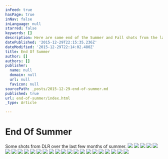 ```yaml
---
inFeed: true
hasPage: true
inNav: false
inLanguage: null
starred: false
keywords: []
description: Here are some end of the Summer and Fall shots from the lake.
datePublished: '2015-12-29T22:15:35.236Z'
dateModified: '2015-12-29T22:14:02.480Z'
title: End Of Summer
author: []
authors: []
publisher:
  name: null
  domain: null
  url: null
  favicon: null
sourcePath: _posts/2015-12-29-end-of-summer.md
published: true
url: end-of-summer/index.html
_type: Article

---
```

# End Of Summer

Some shots from DLR over the last few months of summer.
![](https://the-grid-user-content.s3-us-west-2.amazonaws.com/a864f608-c547-4bb2-997c-95c7708b463f.jpg)
![](https://the-grid-user-content.s3-us-west-2.amazonaws.com/cd9f407f-68f3-4bef-9a3d-5398100022f1.jpg)
![](https://the-grid-user-content.s3-us-west-2.amazonaws.com/c8590359-4739-4bec-a2a1-9f69c79a4fcf.jpg)
![](https://the-grid-user-content.s3-us-west-2.amazonaws.com/d37171f3-43d0-4799-8c59-d84b84d316ae.jpg)
![](https://the-grid-user-content.s3-us-west-2.amazonaws.com/d33326f4-9064-4984-890d-1d732ea85a5b.jpg)
![](https://the-grid-user-content.s3-us-west-2.amazonaws.com/12728ba5-1ef3-4176-ad28-c59559f856ab.jpg)
![](https://the-grid-user-content.s3-us-west-2.amazonaws.com/dca60457-fbd3-4387-8531-475e3eda3ff9.jpg)
![](https://the-grid-user-content.s3-us-west-2.amazonaws.com/50d495a4-3214-409e-ad57-a11a0d208caf.jpg)
![](https://the-grid-user-content.s3-us-west-2.amazonaws.com/d9aa245c-e275-4e56-accb-90283632146c.jpg)
![](https://the-grid-user-content.s3-us-west-2.amazonaws.com/de3c26fc-d49c-41c2-b392-e27fae5f81da.jpg)
![](https://the-grid-user-content.s3-us-west-2.amazonaws.com/3cac68da-6f96-47a8-bb9f-f316b2ffef2f.jpg)
![](https://the-grid-user-content.s3-us-west-2.amazonaws.com/96b5ab15-fa7b-4b3e-8546-9b3df125daaa.jpg)
![](https://the-grid-user-content.s3-us-west-2.amazonaws.com/2dfc7d8b-a8fd-4958-9843-3ee215b517b8.jpg)
![](https://the-grid-user-content.s3-us-west-2.amazonaws.com/ee5eb62e-b977-4958-b873-4e25d558f1fb.jpg)
![](https://the-grid-user-content.s3-us-west-2.amazonaws.com/8b7d23b0-e581-4423-ae56-1ba50e7b1330.jpg)
![](https://the-grid-user-content.s3-us-west-2.amazonaws.com/4d18de72-8284-4498-af72-185e43a420d0.jpg)
![](https://the-grid-user-content.s3-us-west-2.amazonaws.com/ccd71b91-b7aa-4295-86bf-62ef25def2a2.jpg)
![](https://the-grid-user-content.s3-us-west-2.amazonaws.com/6436d909-1e7e-4092-96c4-788d7b7a94d3.jpg)
![](https://the-grid-user-content.s3-us-west-2.amazonaws.com/30f0eab3-2aad-4a30-bd74-a0cf48204761.jpg)
![](https://the-grid-user-content.s3-us-west-2.amazonaws.com/6cbbd7ce-944c-4857-9129-5770e2f90f76.jpg)
![](https://the-grid-user-content.s3-us-west-2.amazonaws.com/23b80573-20f3-49b4-a33e-8d09de44c6f0.jpg)
![](https://the-grid-user-content.s3-us-west-2.amazonaws.com/6cb8ea42-29ad-4b4f-9561-1754dded2f68.jpg)
![](https://the-grid-user-content.s3-us-west-2.amazonaws.com/32b21c4a-d229-4053-902f-ffb7cac3c27a.jpg)
![](https://the-grid-user-content.s3-us-west-2.amazonaws.com/58fe21e9-b387-4e12-bdf9-4871df95e3c2.jpg)
![](https://the-grid-user-content.s3-us-west-2.amazonaws.com/82fc16fb-f5de-4c5d-8274-af265d674494.jpg)